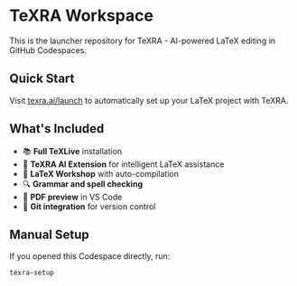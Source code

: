# TeXRA Workspace

This is the launcher repository for TeXRA - AI-powered LaTeX editing in GitHub Codespaces.

## Quick Start

Visit [texra.ai/launch](https://texra.ai/launch) to automatically set up your LaTeX project with TeXRA.

## What's Included

- 📚 **Full TeXLive** installation
- 🤖 **TeXRA AI Extension** for intelligent LaTeX assistance  
- 📝 **LaTeX Workshop** with auto-compilation
- 🔍 **Grammar and spell checking**
- 📄 **PDF preview** in VS Code
- 🔄 **Git integration** for version control

## Manual Setup

If you opened this Codespace directly, run:
```bash
texra-setup